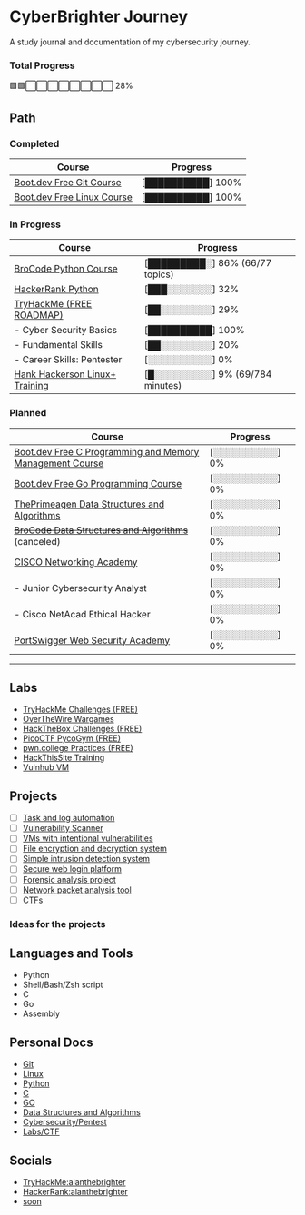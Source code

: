 # CyberBrighter Journey
A study journal and documentation of my cybersecurity journey.  

### Total Progress
🟩🟩⬜⬜⬜⬜⬜⬜⬜⬜ 28%


## Path

### Completed
| Course                                                                                   | Progress       |
|-------------------------------------------------------------------------------------------|----------------|
| [Boot.dev Free Git Course](https://youtu.be/rH3zE7VlIMs)                                  | [██████████] 100% |
| [Boot.dev Free Linux Course](https://youtu.be/v392lEyM29A)                               | [██████████] 100%  |


### In Progress
| Course                                                                                   | Progress       |
|-------------------------------------------------------------------------------------------|----------------|
| [BroCode Python Course](https://youtu.be/ix9cRaBkVe0)                     		    | [█████████░] 86%  (66/77 topics)|
| [HackerRank Python](https://www.hackerrank.com/domains/python)                            | [███░░░░░░░] 32%  |
| [TryHackMe (FREE ROADMAP)](https://tryhackme.com/hacktivities)                            | [██░░░░░░░░] 29%  |
| - Cyber Security Basics                                                                   | [██████████] 100%  |
| - Fundamental Skills                                                                      | [██░░░░░░░░] 20%   |
| - Career Skills: Pentester                                                                | [░░░░░░░░░░] 0%   |
| [Hank Hackerson Linux+ Training](https://youtube.com/playlist?list=PLKJGe-yb9iQZS6Gr5J_hGgob87k7Ez24M&si=p4tmXhygrdnmtrAZ) | [█░░░░░░░░░] 9%   (69/784 minutes)|

### Planned
| Course                                                                                   | Progress       |
|-------------------------------------------------------------------------------------------|----------------|
| [Boot.dev Free C Programming and Memory Management Course](https://youtu.be/rJrd2QMVbGM) | [░░░░░░░░░░] 0%  |
| [Boot.dev Free Go Programming Course](https://youtu.be/un6ZyFkqFKo)                      | [░░░░░░░░░░] 0%  |
| [ThePrimeagen Data Structures and Algorithms](https://frontendmasters.com/courses/algorithms/) | [░░░░░░░░░░] 0% |
| ~~[BroCode Data Structures and Algorithms](https://youtu.be/CBYHwZcbD-s)~~ (canceled)      | [░░░░░░░░░░] 0%  |
| [CISCO Networking Academy](https://www.netacad.com/)                                      | [░░░░░░░░░░] 0%  |
| - Junior Cybersecurity Analyst                                                            | [░░░░░░░░░░] 0%  |
| - Cisco NetAcad Ethical Hacker                                                             | [░░░░░░░░░░] 0%  |
| [PortSwigger Web Security Academy](https://portswigger.net/web-security)                 | [░░░░░░░░░░] 0%  |

---
	
## Labs
- [TryHackMe Challenges (FREE)](https://tryhackme.com/hacktivities/challenges)
- [OverTheWire Wargames](https://overthewire.org/wargames/)
- [HackTheBox Challenges (FREE)](https://www.hackthebox.com/)
- [PicoCTF PycoGym (FREE)](https://picoctf.org/)
- [pwn.college Practices (FREE)](https://pwn.college/)
- [HackThisSite Training](https://www.hackthissite.org/)
- [Vulnhub VM](https://www.vulnhub.com/)

## Projects
- [ ] [Task and log automation](TaskNLogs/README.md)
- [ ] [Vulnerability Scanner]()
- [ ] [VMs with intentional vulnerabilities]()
- [ ] [File encryption and decryption system]()
- [ ] [Simple intrusion detection system]()
- [ ] [Secure web login platform]()
- [ ] [Forensic analysis project]()
- [ ] [Network packet analysis tool]()
- [ ] [CTFs]()

### Ideas for the projects

 
## Languages and Tools
- Python
- Shell/Bash/Zsh script
- C
- Go
- Assembly

## Personal Docs
- [Git]()  
- [Linux]()  
- [Python](https://github.com/alanthebrighter/BroCode-Python_Learn)  
- [C]()  
- [GO]()  
- [Data Structures and Algorithms]()  
- [Cybersecurity/Pentest]()  
- [Labs/CTF]()

## Socials
- [TryHackMe:alanthebrighter](https://tryhackme.com/p/alanthebrighter)  
- [HackerRank:alanthebrighter](https://www.hackerrank.com/profile/alanthebrighter)  
- [soon]()  
